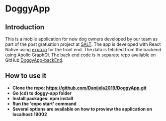 # DoggyApp

## Introduction

This is a mobile application for new dog owners developed by our team as part of the post gratuation project at [SALT](https://salt.study/).
 The app is developed with React Native using [expo.io](https://expo.io/) for the front end. The data is fetched from the backend using Apollo GraphQl.
 The back end code is in separate repo available on GitHub [DoggyApp-backEnd](https://github.com/Danijela2019/DoggyApp-backEnd).


## How to use it
- **Clone the repo: https://github.com/Danijela2019/DoggyApp.git**
- **Go (cd) to doggy-app folder**
- **Install packages: npm install**
- **Run the 'expo start' command**
- **Several options are available on how to proview the application on localhost:19002**
